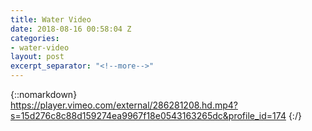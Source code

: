 ```yaml
---
title: Water Video
date: 2018-08-16 00:58:04 Z
categories:
- water-video
layout: post
excerpt_separator: "<!--more-->"
---
```


{::nomarkdown}  
https://player.vimeo.com/external/286281208.hd.mp4?s=15d276c8c88d159274ea9967f18e0543163265dc&profile_id=174
{:/}  
<!--more-->
